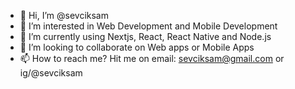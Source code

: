 - 👋 Hi, I’m @sevciksam
- 👀 I’m interested in Web Development and Mobile Development
- 🌱 I’m currently using Nextjs, React, React Native and Node.js
- 💞️ I’m looking to collaborate on Web apps or Mobile Apps
- 📫 How to reach me? Hit me on email: sevciksam@gmail.com or ig/@sevciksam
